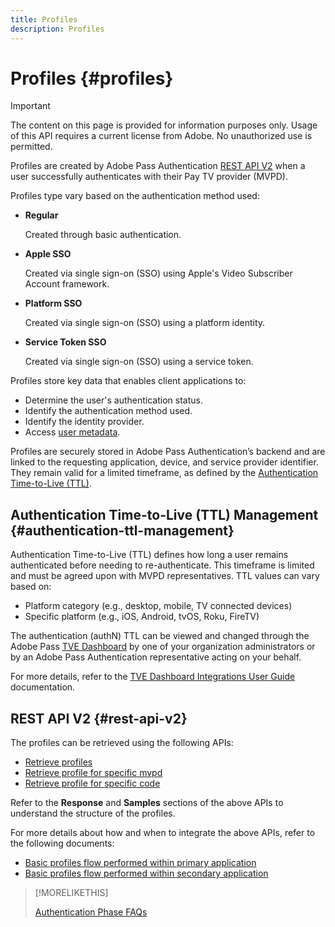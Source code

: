 ```yaml
---
title: Profiles
description: Profiles
---
```

# Profiles {#profiles}

>[!IMPORTANT]
>
> The content on this page is provided for information purposes only. Usage of this API requires a current license from Adobe. No unauthorized use is permitted.

Profiles are created by Adobe Pass Authentication [REST API V2](/help/authentication/integration-guide-programmers/rest-apis/rest-api-v2/rest-api-v2-overview.md) when a user successfully authenticates with their Pay TV provider (MVPD).

Profiles type vary based on the authentication method used:

* **Regular**

  Created through basic authentication.

* **Apple SSO**

  Created via single sign-on (SSO) using Apple's Video Subscriber Account framework.

* **Platform SSO**

  Created via single sign-on (SSO) using a platform identity.

* **Service Token SSO**

  Created via single sign-on (SSO) using a service token.

Profiles store key data that enables client applications to:

* Determine the user's authentication status.
* Identify the authentication method used.
* Identify the identity provider.
* Access [user metadata](/help/authentication/integration-guide-programmers/features-standard/entitlements/user-metadata.md).

Profiles are securely stored in Adobe Pass Authentication’s backend and are linked to the requesting application, device, and service provider identifier. They remain valid for a limited timeframe, as defined by the [Authentication Time-to-Live (TTL)](#authentication-ttl-management).

## Authentication Time-to-Live (TTL) Management {#authentication-ttl-management}

Authentication Time-to-Live (TTL) defines how long a user remains authenticated before needing to re-authenticate. This timeframe is limited and must be agreed upon with MVPD representatives. TTL values can vary based on:

* Platform category (e.g., desktop, mobile, TV connected devices)
* Specific platform (e.g., iOS, Android, tvOS, Roku, FireTV)

The authentication (authN) TTL can be viewed and changed through the Adobe Pass [TVE Dashboard](/help/authentication/integration-guide-programmers/rest-apis/rest-api-v2/rest-api-v2-glossary.md#tve-dashboard) by one of your organization administrators or by an Adobe Pass Authentication representative acting on your behalf.

For more details, refer to the [TVE Dashboard Integrations User Guide](/help/authentication/user-guide-tve-dashboard/tve-dashboard-integrations.md#most-used-flows) documentation.

## REST API V2 {#rest-api-v2}

The profiles can be retrieved using the following APIs:

* [Retrieve profiles](/help/authentication/integration-guide-programmers/rest-apis/rest-api-v2/apis/profiles-apis/rest-api-v2-profiles-apis-retrieve-profiles.md)
* [Retrieve profile for specific mvpd](/help/authentication/integration-guide-programmers/rest-apis/rest-api-v2/apis/profiles-apis/rest-api-v2-profiles-apis-retrieve-profile-for-specific-mvpd.md)
* [Retrieve profile for specific code](/help/authentication/integration-guide-programmers/rest-apis/rest-api-v2/apis/profiles-apis/rest-api-v2-profiles-apis-retrieve-profile-for-specific-code.md)

Refer to the **Response** and **Samples** sections of the above APIs to understand the structure of the profiles.

For more details about how and when to integrate the above APIs, refer to the following documents:

* [Basic profiles flow performed within primary application](/help/authentication/integration-guide-programmers/rest-apis/rest-api-v2/flows/basic-access-flows/rest-api-v2-basic-profiles-primary-application-flow.md)
* [Basic profiles flow performed within secondary application](/help/authentication/integration-guide-programmers/rest-apis/rest-api-v2/flows/basic-access-flows/rest-api-v2-basic-profiles-secondary-application-flow.md)

>[!MORELIKETHIS]
>
> [Authentication Phase FAQs](/help/authentication/integration-guide-programmers/rest-apis/rest-api-v2/rest-api-v2-faqs.md#authentication-phase-faqs-general)
